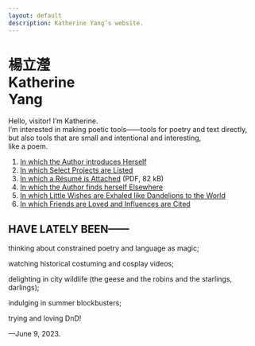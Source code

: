 ```yaml
---
layout: default
description: Katherine Yang’s website.
---
```


<div class="intro">
  <h1 class="name">
    <div lang="zh">楊立瀅</div>
    <div>Katherine<br><span class="y">Y</span>ang</div>
  </h1>
  <div>
    <p>
      Hello, visitor! I’m Katherine.<br>
      I’m interested in making poetic tools——tools for poetry and text directly, but also tools that are small and intentional and interesting,<br>
      like a poem.
    </p>
  </div>
</div>
<main>
  <div class="section">
    <ol>
      <li><a href="/about/">In which the Author introduces Herself</a></li>
      <li><a href="/work/">In which Select Projects are Listed</a></li>
      <li><a href="/assets/resume/yang-katherine-resume-202304.pdf">In which a Résumé is Attached</a> (PDF, 82 kB)</li>
      <!-- <li><a href="/fragments/">In which Fragments Hint at her Happenings</a></li> -->
      <li><a href="/appearances/">In which the Author finds herself Elsewhere</a></li>
      <li><a href="/intentions/">In which Little Wishes are Exhaled like Dandelions to the World</a></li>
      <li><a href="/dedications/">In which Friends are Loved and Influences are Cited</a></li>
    </ol>
  </div>
  <div class="section">
    <div class="section--header">
      <h2>HAVE LATELY BEEN——</h2>
    </div>
    <div class="section--body">
      <p>thinking about constrained poetry and language as magic;</p>
      <p>watching historical costuming and cosplay videos;</p>
      <p>delighting in city wildlife (the geese and the robins and the starlings, darlings);</p>
      <p>indulging in summer blockbusters;</p>
      <p>trying and loving DnD!</p>
      <p>—June 9, 2023.</p>
    </div>
  </div>
</main>
